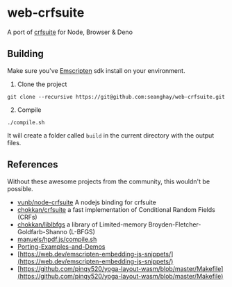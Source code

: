 # web-crfsuite

A port of [crfsuite](https://github.com/chokkan/crfsuite) for Node, Browser & Deno

## Building

Make sure you've [Emscripten](https://emscripten.org/) sdk install on your environment.

1. Clone the project

```
git clone --recursive https://git@github.com:seanghay/web-crfsuite.git
```

2. Compile

```
./compile.sh
```

It will create a folder called `build` in the current directory with the output files.

## References

Without these awesome projects from the community, this wouldn't be possible.


- [vunb/node-crfsuite](https://github.com/vunb/node-crfsuite) A nodejs binding for crfsuite
- [chokkan/crfsuite](https://github.com/chokkan/crfsuite) a fast implementation of Conditional Random Fields (CRFs)
- [chokkan/liblbfgs](https://github.com/chokkan/liblbfgs) a library of Limited-memory Broyden-Fletcher-Goldfarb-Shanno (L-BFGS)
- [manuels/hpdf.js/compile.sh](https://github.com/manuels/hpdf.js/blob/master/compile.sh)
- [Porting-Examples-and-Demos](https://github.com/emscripten-core/emscripten/wiki/Porting-Examples-and-Demos#utilities)
- [https://web.dev/emscripten-embedding-js-snippets/](https://web.dev/emscripten-embedding-js-snippets/)
- [https://github.com/pinqy520/yoga-layout-wasm/blob/master/Makefile](https://github.com/pinqy520/yoga-layout-wasm/blob/master/Makefile)